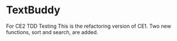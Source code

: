 # TextBuddy
For CE2 TDD Testing
This is the refactoring version of CE1. 
Two new functions, sort and search, are added.
